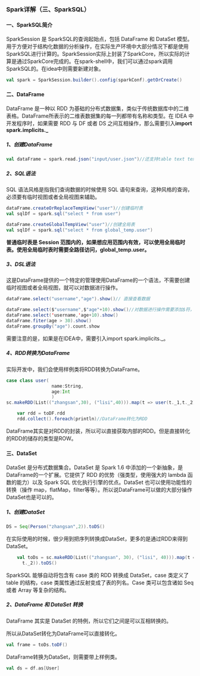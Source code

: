 ### Spark详解（三、SparkSQL）

#### 一、SparkSQL简介

SparkSession 是 SparkSQL的查询起始点，包括 DataFrame 和 DataSet 模型。用于方便对于结构化数据的分析操作，在实际生产环境中大部分情况下都是使用SparkSQL进行计算的。SparkSession实际上封装了SparkCore，所以实际的计算是通过SparkCore完成的。在spark-shell中，我们可以通过spark调用SparkSQL的。在idea中则需要新建对象。

```scala
val spark = SparkSession.builder().config(sparkConf).getOrCreate()
```

#### 二、DataFrame

DataFrame 是一种以 RDD 为基础的分布式数据集，类似于传统数据库中的二维表格。DataFrame所表示的二维表数据集的每一列都带有名称和类型。在 IDEA 中开发程序时，如果需要 RDD 与 DF 或者 DS 之间互相操作，那么需要引入**import spark.implicits._**

##### 1、创建DataFrame

```scala
val dataFrame = spark.read.json("input/user.json")//还支持table text textFile csv format jdbc json等
```

##### 2、SQL语法

SQL 语法风格是指我们查询数据的时候使用 SQL 语句来查询，这种风格的查询，必须要有临时视图或者全局视图来辅助。

```scala
dataFrame.createOrReplaceTempView("user")//创建临时表
val sqlDf = spark.sql("select * from user")
```

```scala
dataFrame.createGlobalTempView("user")//创建全局表
val sqlDf = spark.sql("select * from global_temp.user")
```

**普通临时表是 Session 范围内的，如果想应用范围内有效，可以使用全局临时表。使用全局临时表时需要全路径访问，global_temp.user。**

##### 3、DSL语法

这是DataFrame提供的一个特定的管理使用DataFrame的一个语法，不需要创建临时视图或者全局视图，就可以对数据进行操作。

```scala
dataFrame.select("username","age").show()// 直接查看数据
```

```scala
dataFrame.select($"username",$"age"+10).show()//对数据进行操作需要添加$符，或者
dataFrame.select('username,'age+10).show()
dataFrame.fiter(age > 30).show()
dataFrame.groupBy("age").count.show
```

需要注意的是，如果是在IDEA中，需要引入import spark.implicits._。

##### 4、RDD转换为DataFrame

实际开发中，我们会使用样例类将RDD转换为DataFrame。

```scala
case class user(
                 name:String,
                 age:Int
                 )
sc.makeRDD(List(("zhangsan",30), ("lisi",40))).map(t => user(t._1,t._2)).toDF.show
```

```scala
    var rdd = toDF.rdd
    rdd.collect().foreach(println)//DataFrame转化为RDD
```

DataFrame其实是对RDD的封装，所以可以直接获取内部的RDD。但是直接转化的RDD的储存的类型是ROW。

#### 三、DataSet

DataSet 是分布式数据集合。DataSet 是 Spark 1.6 中添加的一个新抽象，是 DataFrame的一个扩展。它提供了 RDD 的优势（强类型，使用强大的 lambda 函数的能力）以及 Spark SQL 优化执行引擎的优点。DataSet 也可以使用功能性的转换（操作 map，flatMap，filter等等）。所以说DataFrame可以做的大部分操作DataSet也是可以的。

##### 1、创建DataSet

```scala
DS = Seq(Person("zhangsan",2)).toDS()
```

在实际使用的时候，很少用到把序列转换成DataSet，更多的是通过RDD来得到DataSet。

```scala
    val toDs = sc.makeRDD(List(("zhangsan", 30), ("lisi", 40))).map(t => person(t._1,
      t._2)).toDS()
```

SparkSQL 能够自动将包含有 case 类的 RDD 转换成 DataSet，case 类定义了 table 的结构，case 类属性通过反射变成了表的列名。Case 类可以包含诸如 Seq 或者 Array 等复杂的结构。

##### 2、DataFrame **和** DataSet 转换

DataFrame 其实是 DataSet 的特例，所以它们之间是可以互相转换的。

所以从DataSet转化为DataFrame可以直接转化。

```scala
val frame = toDs.toDF()
```

DataFrame转换为DataSet，则需要带上样例类。

```scala
val ds = df.as[User]
```

